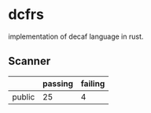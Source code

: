 # dcfrs

implementation of decaf language in rust.

## Scanner

|        | passing | failing |
|--------|---------|---------|
| public | 25      | 4       |
